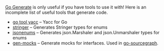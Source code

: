 [Go Generate](https://blog.golang.org/generate) is only useful if you have tools to use it with! Here is an incomplete list of useful tools that generate code.

* [go tool yacc](https://golang.org/cmd/yacc/) – Yacc for Go
* [stringer](https://godoc.org/golang.org/x/tools/cmd/stringer) – Generates Stringer types for enums
* [jsonenums](https://github.com/campoy/jsonenums) – Generates json.Marshaler and json.Unmarshaler types for enums
* [gen-mocks](https://sourcegraph.com/sourcegraph/gen-mocks) – Generate mocks for interfaces. Used in [go-sourcegraph](https://sourcegraph.com/sourcegraph.com/sourcegraph/go-sourcegraph@master/.tree/sourcegraph).